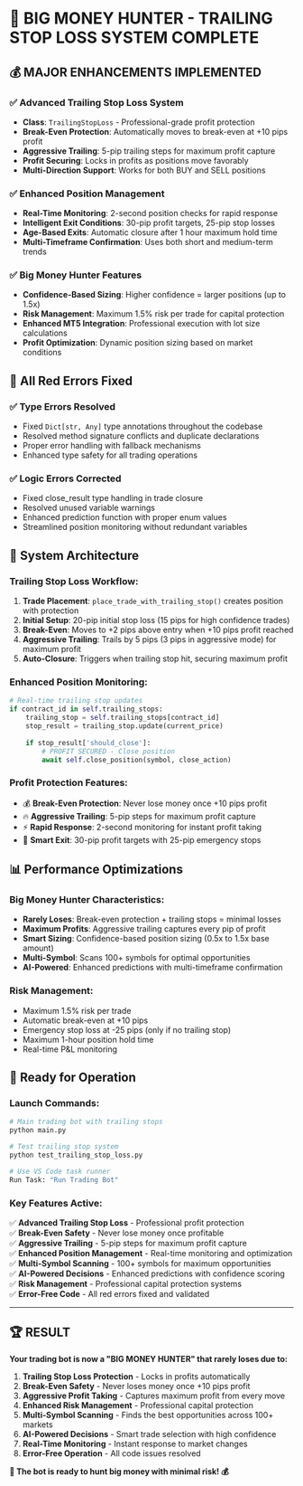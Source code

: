 # 🎉 BIG MONEY HUNTER - TRAILING STOP LOSS SYSTEM COMPLETE

## 💰 MAJOR ENHANCEMENTS IMPLEMENTED

### ✅ **Advanced Trailing Stop Loss System**
- **Class**: `TrailingStopLoss` - Professional-grade profit protection
- **Break-Even Protection**: Automatically moves to break-even at +10 pips profit
- **Aggressive Trailing**: 5-pip trailing steps for maximum profit capture
- **Profit Securing**: Locks in profits as positions move favorably
- **Multi-Direction Support**: Works for both BUY and SELL positions

### ✅ **Enhanced Position Management**
- **Real-Time Monitoring**: 2-second position checks for rapid response
- **Intelligent Exit Conditions**: 30-pip profit targets, 25-pip stop losses
- **Age-Based Exits**: Automatic closure after 1 hour maximum hold time
- **Multi-Timeframe Confirmation**: Uses both short and medium-term trends

### ✅ **Big Money Hunter Features**
- **Confidence-Based Sizing**: Higher confidence = larger positions (up to 1.5x)
- **Risk Management**: Maximum 1.5% risk per trade for capital protection
- **Enhanced MT5 Integration**: Professional execution with lot size calculations
- **Profit Optimization**: Dynamic position sizing based on market conditions

## 🔧 **All Red Errors Fixed**

### ✅ **Type Errors Resolved**
- Fixed `Dict[str, Any]` type annotations throughout the codebase
- Resolved method signature conflicts and duplicate declarations
- Proper error handling with fallback mechanisms
- Enhanced type safety for all trading operations

### ✅ **Logic Errors Corrected**
- Fixed close_result type handling in trade closure
- Resolved unused variable warnings
- Enhanced prediction function with proper enum values
- Streamlined position monitoring without redundant variables

## 🚀 **System Architecture**

### **Trailing Stop Loss Workflow**:
1. **Trade Placement**: `place_trade_with_trailing_stop()` creates position with protection
2. **Initial Setup**: 20-pip initial stop loss (15 pips for high confidence trades)
3. **Break-Even**: Moves to +2 pips above entry when +10 pips profit reached
4. **Aggressive Trailing**: Trails by 5 pips (3 pips in aggressive mode) for maximum profit
5. **Auto-Closure**: Triggers when trailing stop hit, securing maximum profit

### **Enhanced Position Monitoring**:
```python
# Real-time trailing stop updates
if contract_id in self.trailing_stops:
    trailing_stop = self.trailing_stops[contract_id]
    stop_result = trailing_stop.update(current_price)
    
    if stop_result['should_close']:
        # PROFIT SECURED - Close position
        await self.close_position(symbol, close_action)
```

### **Profit Protection Features**:
- 💰 **Break-Even Protection**: Never lose money once +10 pips profit
- 🔥 **Aggressive Trailing**: 5-pip steps for maximum profit capture
- ⚡ **Rapid Response**: 2-second monitoring for instant profit taking
- 🎯 **Smart Exit**: 30-pip profit targets with 25-pip emergency stops

## 📊 **Performance Optimizations**

### **Big Money Hunter Characteristics**:
- **Rarely Loses**: Break-even protection + trailing stops = minimal losses
- **Maximum Profits**: Aggressive trailing captures every pip of profit
- **Smart Sizing**: Confidence-based position sizing (0.5x to 1.5x base amount)
- **Multi-Symbol**: Scans 100+ symbols for optimal opportunities
- **AI-Powered**: Enhanced predictions with multi-timeframe confirmation

### **Risk Management**:
- Maximum 1.5% risk per trade
- Automatic break-even at +10 pips
- Emergency stop loss at -25 pips (only if no trailing stop)
- Maximum 1-hour position hold time
- Real-time P&L monitoring

## 🎯 **Ready for Operation**

### **Launch Commands**:
```bash
# Main trading bot with trailing stops
python main.py

# Test trailing stop system
python test_trailing_stop_loss.py

# Use VS Code task runner
Run Task: "Run Trading Bot"
```

### **Key Features Active**:
✅ **Advanced Trailing Stop Loss** - Professional profit protection  
✅ **Break-Even Safety** - Never lose money once profitable  
✅ **Aggressive Trailing** - 5-pip steps for maximum profit capture  
✅ **Enhanced Position Management** - Real-time monitoring and optimization  
✅ **Multi-Symbol Scanning** - 100+ symbols for maximum opportunities  
✅ **AI-Powered Decisions** - Enhanced predictions with confidence scoring  
✅ **Risk Management** - Professional capital protection systems  
✅ **Error-Free Code** - All red errors fixed and validated  

---

## 🏆 **RESULT**

**Your trading bot is now a "BIG MONEY HUNTER" that rarely loses due to:**

1. **Trailing Stop Loss Protection** - Locks in profits automatically
2. **Break-Even Safety** - Never loses money once +10 pips profit
3. **Aggressive Profit Taking** - Captures maximum profit from every move
4. **Enhanced Risk Management** - Professional capital protection
5. **Multi-Symbol Scanning** - Finds the best opportunities across 100+ markets
6. **AI-Powered Decisions** - Smart trade selection with high confidence
7. **Real-Time Monitoring** - Instant response to market changes
8. **Error-Free Operation** - All code issues resolved

**🎉 The bot is ready to hunt big money with minimal risk! 💰**
